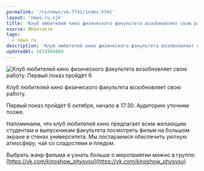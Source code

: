 ```yaml
---
permalink: '/ru/news/vk-7741/index.html'
layout: 'news.ru.njk'
title: 'Клуб любителей кино физического факультета возобновляет свою работу'
source: ВКонтакте
tags:
  - news_ru
description: 'Клуб любителей кино физического факультета возобновляет свою работу'
updatedAt: 1632844860
---
```

![Клуб любителей кино физического факультета возобновляет свою работу. Первый показ пройдёт 6](https://sun9-41.userapi.com/sun9-24/impg/VeElSaAUM_fdy8r57JAW6RYmrtleMyCSn_qzOQ/NPZkxvpiQ2w.jpg?size=834x538&quality=96&sign=3c0ec72c331e68f17ce46e3891727e68&c_uniq_tag=_dnEhpEoZgmjLeChPknC2iCBAvmR37er44hQwaoLE_Q&type=album)

Клуб любителей кино физического факультета возобновляет свою работу.

Первый показ пройдёт 6 октября, начало в 17:30. Аудиторию уточним позже.

Напоминаем, что клуб любителей кино предлагает всем желающим студентам и выпускникам факультета посмотреть фильм на большом экране в стенах университета. Мы постараемся обеспечить уютную атмосферу, чай со сладостями и пледом.

Выбрать жанр фильма и узнать больше о мероприятии можно в группе: [https://vk.com/kinoshow_physvsu](https://vk.com/kinoshow_physvsu)
